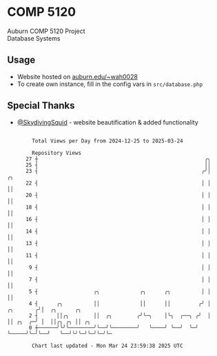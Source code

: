 # COMP 5120
Auburn COMP 5120 Project  
Database Systems

## Usage
- Website hosted on [auburn.edu/~wah0028](https://webhome.auburn.edu/~wah0028/)
- To create own instance, fill in the config vars in `src/database.php`

## Special Thanks
- [@SkydivingSquid](https://github.com/SkydivingSquid) - website beautification & added functionality

```

        Total Views per Day from 2024-12-25 to 2025-03-24

        Repository Views
      27 ┼                                                      ╭╮
      25 ┤                                                      ││
      23 ┤                                                     ╭╯│               ╭╮
      22 ┤                                                     │ │               ││
      20 ┤                                                     │ │               ││
      18 ┤                                                     │ │               ││
      16 ┤                                                     │ │               ││
      14 ┤                                                     │ │               ││
      13 ┤                                                     │ │               ││
      11 ┤                                                     │ │               ││
       9 ┤                                                     │ │               ││
       7 ┤                                                     │ │               ││
       5 ┤                  ╭╮             ╭╮      ╭╮          │ │               ││
       4 ┤      ╭╮          ││             ││      ││         ╭╯ │     ╭╮       ╭╯│  ╭╮      ╭╮
       2 ┤      ││╭╮        ││  ╭╮        ╭╯╰─╮    │╰╮  ╭──╮ ╭╯  │     ││ ╭╮  ╭─╯ │  ││╭╮ ╭╮ ││ ╭╮
       0 ┼──────╯╰╯╰────────╯╰──╯╰────────╯   ╰────╯ ╰──╯  ╰─╯   ╰─────╯╰─╯╰──╯   ╰──╯╰╯╰─╯╰─╯╰─╯╰─

        Chart last updated - Mon Mar 24 23:59:38 2025 UTC
        
```
